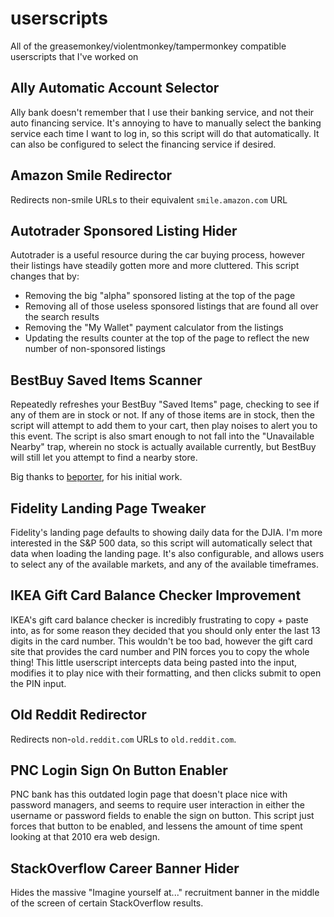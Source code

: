 # userscripts
All of the greasemonkey/violentmonkey/tampermonkey compatible userscripts that I've worked on

## Ally Automatic Account Selector
Ally bank doesn't remember that I use their banking service, and not their auto financing service. It's annoying to have to manually select the banking service each time I want to log in, so this script will do that automatically. It can also be configured to select the financing service if desired.

## Amazon Smile Redirector
Redirects non-smile URLs to their equivalent `smile.amazon.com` URL

## Autotrader Sponsored Listing Hider
Autotrader is a useful resource during the car buying process, however their listings have steadily gotten more and more cluttered. This script changes that by:
- Removing the big "alpha" sponsored listing at the top of the page
- Removing all of those useless sponsored listings that are found all over the search results
- Removing the "My Wallet" payment calculator from the listings
- Updating the results counter at the top of the page to reflect the new number of non-sponsored listings

## BestBuy Saved Items Scanner
Repeatedly refreshes your BestBuy "Saved Items" page, checking to see if any of them are in stock or not. If any of those items are in stock, then the script will attempt to add them to your cart, then play noises to alert you to this event. The script is also smart enough to not fall into the "Unavailable Nearby" trap, wherein no stock is actually available currently, but BestBuy will still let you attempt to find a nearby store.

Big thanks to [beporter](https://gist.github.com/beporter/ce76204bcba35d9edb66b395bb5e9305), for his initial work.

## Fidelity Landing Page Tweaker
Fidelity's landing page defaults to showing daily data for the DJIA. I'm more interested in the S&P 500 data, so this script will automatically select that data when loading the landing page. It's also configurable, and allows users to select any of the available markets, and any of the available timeframes.

## IKEA Gift Card Balance Checker Improvement
IKEA's gift card balance checker is incredibly frustrating to copy + paste into, as for some reason they decided that you should only enter the last 13 digits in the card number. This wouldn't be too bad, however the gift card site that provides the card number and PIN forces you to copy the whole thing! This little userscript intercepts data being pasted into the input, modifies it to play nice with their formatting, and then clicks submit to open the PIN input.

## Old Reddit Redirector
Redirects non-`old.reddit.com` URLs to `old.reddit.com`.

## PNC Login Sign On Button Enabler
PNC bank has this outdated login page that doesn't place nice with password managers, and seems to require user interaction in either the username or password fields to enable the sign on button. This script just forces that button to be enabled, and lessens the amount of time spent looking at that 2010 era web design.

## StackOverflow Career Banner Hider
Hides the massive "Imagine yourself at..." recruitment banner in the middle of the screen of certain StackOverflow results.
